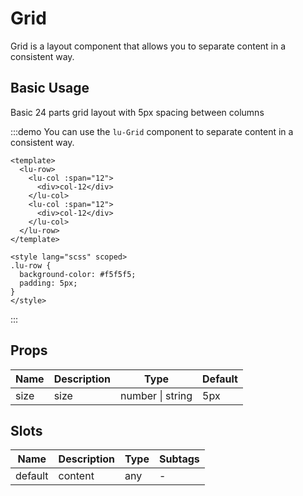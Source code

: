 # Grid

Grid is a layout component that allows you to separate content in a consistent way.

## Basic Usage

Basic 24 parts grid layout with 5px spacing between columns

:::demo You can use the `lu-Grid` component to separate content in a consistent way.

```vue
<template>
  <lu-row>
    <lu-col :span="12">
      <div>col-12</div>
    </lu-col>
    <lu-col :span="12">
      <div>col-12</div>
    </lu-col>
  </lu-row>
</template>

<style lang="scss" scoped>
.lu-row {
  background-color: #f5f5f5;
  padding: 5px;
}
</style>
```

:::

## Props

| Name | Description | Type             | Default |
| ---- | ----------- | ---------------- | ------- |
| size | size        | number \| string | 5px     |

## Slots

| Name    | Description | Type | Subtags |
| ------- | ----------- | ---- | ------- |
| default | content     | any  | -       |

